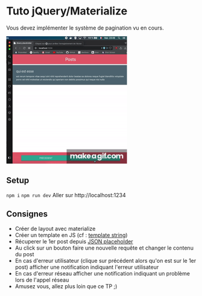 # Tuto jQuery/Materialize

Vous devez implémenter le système de pagination vu en cours.

![gif](example.gif "Demo")

## Setup

`npm i`
`npm run dev`
Aller sur http://localhost:1234

## Consignes

- Créer de layout avec materialize
- Créer un template en JS (cf : [template string](https://developer.mozilla.org/fr/docs/Web/JavaScript/Reference/Littéraux_gabarits))
- Récuperer le 1er post depuis [JSON placeholder](https://jsonplaceholder.typicode.com)
- Au click sur un bouton faire une nouvelle requête et changer le contenu du post
- En cas d'erreur utilisateur (clique sur précédent alors qu'on est sur le 1er post) afficher une notification indiquant l'erreur utilisateur
- En cas d'erreur réseau afficher une notification indiquant un problème lors de l'appel réseau
- Amusez vous, allez plus loin que ce TP ;)
